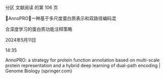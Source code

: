 分区 文献阅读 的第 106 页

AnnoPRO：一种基于多尺度蛋白质表示和双路径编码混

合深度学习的蛋白质功能注释策略

2024年5月11日

14:35



AnnoPRO: a strategy for protein function annotation based on multi-scale protein
representation and a hybrid deep learning of dual-path encoding | Genome Biology
(springer.com)


